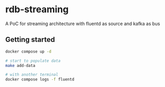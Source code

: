 # rdb-streaming

A PoC for streaming architecture with fluentd as source and kafka as bus

## Getting started

```bash
docker compose up -d

# start to populate data
make add-data

# with another terminal
docker compose logs -f fluentd
```

